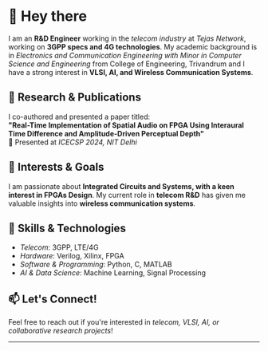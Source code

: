 # 👋 Hey there  

I am an **R&D Engineer** working in the *telecom industry* at *Tejas Network*, working on **3GPP specs and 4G technologies**. My academic background is in *Electronics and Communication Engineering with Minor in Computer Science and Engineering* from College of Engineering, Trivandrum and I have a strong interest in **VLSI, AI, and Wireless Communication Systems**.  

## 🔹 Research & Publications  
I co-authored and presented a paper titled:  
**"Real-Time Implementation of Spatial Audio on FPGA Using Interaural Time Difference and Amplitude-Driven Perceptual Depth"**  
📍 Presented at *ICECSP 2024, NIT Delhi*  

## 🔹 Interests & Goals  
I am passionate about **Integrated Circuits and Systems, with a keen interest in FPGAs Design**. My current role in **telecom R&D** has given me valuable insights into **wireless communication systems**.  

## 🔹 Skills & Technologies  
- *Telecom*: 3GPP, LTE/4G  
- *Hardware*: Verilog, Xilinx, FPGA  
- *Software & Programming*: Python, C, MATLAB  
- *AI & Data Science*: Machine Learning, Signal Processing  

## 📫 Let's Connect!  
Feel free to reach out if you're interested in *telecom, VLSI, AI, or collaborative research projects*!  

---

